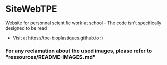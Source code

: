 # SiteWebTPE
Website for personnal scientific work at school - The code isn't specifically designed to be read
- Visit at https://tpe-bioplastiques.github.io :)


### For any reclamation about the used images, please refer to "ressources/README-IMAGES.md"
